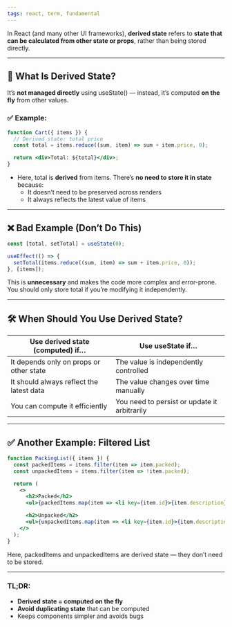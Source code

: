 ```yaml
---
tags: react, term, fundamental
---
```


In React (and many other UI frameworks), **derived state** refers to **state that can be calculated from other state or props**, rather than being stored directly.

---

## **🧠 What Is Derived State?**

It’s **not managed directly** using useState() — instead, it’s computed **on the fly** from other values.

### **✅ Example:**

```jsx
function Cart({ items }) {
  // Derived state: total price
  const total = items.reduce((sum, item) => sum + item.price, 0);

  return <div>Total: ${total}</div>;
}
```

- Here, total is **derived** from items. There’s **no need to store it in state** because:
	- It doesn’t need to be preserved across renders
	- It always reflects the latest value of items

---

## **❌ Bad Example (Don’t Do This)**

```jsx
const [total, setTotal] = useState(0);

useEffect(() => {
  setTotal(items.reduce((sum, item) => sum + item.price, 0));
}, [items]);
```

This is **unnecessary** and makes the code more complex and error-prone. You should only store total if you’re modifying it independently.

---

## **🛠 When Should You Use Derived State?**

|**Use derived state (computed) if…**|**Use** useState **if…**|
|---|---|
|It depends only on props or other state|The value is independently controlled|
|It should always reflect the latest data|The value changes over time manually|
|You can compute it efficiently|You need to persist or update it arbitrarily|

---

## **✅ Another Example: Filtered List**

```jsx
function PackingList({ items }) {
  const packedItems = items.filter(item => item.packed);
  const unpackedItems = items.filter(item => !item.packed);

  return (
    <>
      <h2>Packed</h2>
      <ul>{packedItems.map(item => <li key={item.id}>{item.description}</li>)}</ul>

      <h2>Unpacked</h2>
      <ul>{unpackedItems.map(item => <li key={item.id}>{item.description}</li>)}</ul>
    </>
  );
}
```

Here, packedItems and unpackedItems are derived state — they don’t need to be stored.

---

### **TL;DR:**

- **Derived state = computed on the fly**
- **Avoid duplicating state** that can be computed
- Keeps components simpler and avoids bugs
